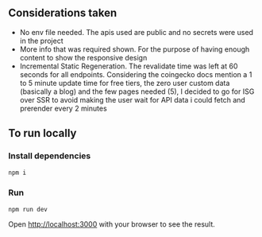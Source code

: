 ## Considerations taken

- No env file needed. The apis used are public and no secrets were used in the project
- More info that was required shown. For the purpose of having enough content to show the responsive design
- Incremental Static Regeneration. The revalidate time was left at 60 seconds for all endpoints. Considering the coingecko docs mention a 1 to 5 minute update time for free tiers, the zero user custom data (basically a blog) and the few pages needed (5), I decided to go for ISG over SSR to avoid making the user wait for API data i could fetch and prerender every 2 minutes

## To run locally

### Install dependencies

```bash
npm i
```

### Run

```
npm run dev
```

Open [http://localhost:3000](http://localhost:3000) with your browser to see the result.
